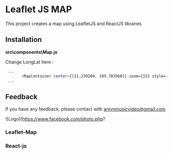 # Leaflet JS MAP 

This project creates a map using LeafletJS and ReactJS libraries

## Installation

**src\components\Map.js**

Change LongLat here : 

```bash
 ...
       <MapContainer center={[21.239269, 105.703560]} zoom={15} style={{ height: "100vh", width: "100%" }}> 
 ...
```
## Feedback

If you have any feedback, please contact with anivnmusicvideo@gmail.com


![Logo](https://www.facebook.com/photo.php?
### Leaflet-Map
### React-js
